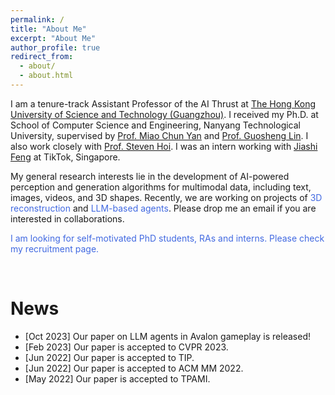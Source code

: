 ```yaml
---
permalink: /
title: "About Me"
excerpt: "About Me"
author_profile: true
redirect_from: 
  - about/
  - about.html
---
```


I am a tenure-track Assistant Professor of the AI Thrust at [The Hong Kong University of Science and Technology (Guangzhou)](https://hkust-gz.edu.cn/). I received my Ph.D. at School of Computer Science and Engineering, Nanyang Technological University, supervised by [Prof. Miao Chun Yan](https://dr.ntu.edu.sg/cris/rp/rp00084) and [Prof. Guosheng Lin](https://guosheng.github.io). I also work closely with [Prof. Steven Hoi](https://sites.google.com/view/stevenhoi/home). I was an intern working with [Jiashi Feng](https://sites.google.com/site/jshfeng/home) at TikTok, Singapore.

My general research interests lie in the development of AI-powered perception and generation algorithms for multimodal data, including text, images, videos, and 3D shapes. Recently, we are working on projects of <font color=RoyalBlue>3D reconstruction</font> and <font color=RoyalBlue>LLM-based agents</font>. Please drop me an email if you are interested in collaborations.


<font color=RoyalBlue>I am looking for self-motivated PhD students, RAs and interns. Please check my recruitment page.</font> 
<!-- Please check my [recruitment page](https://wanghao.tech/recruitment/). -->


<br />


News
======

* [Oct 2023] Our paper on LLM agents in Avalon gameplay is released!
* [Feb 2023] Our paper is accepted to CVPR 2023.
* [Jun 2022] Our paper is accepted to TIP.
* [Jun 2022] Our paper is accepted to ACM MM 2022.
* [May 2022] Our paper is accepted to TPAMI.